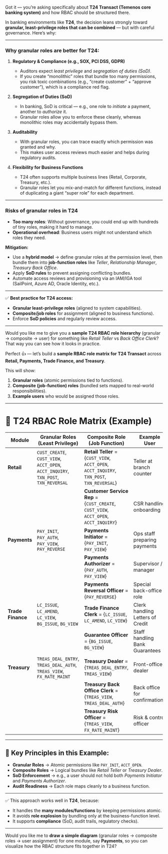 Got it — you’re asking specifically about **T24 Transact (Temenos core banking system)** and how RBAC should be structured there.

In banking environments like **T24**, the decision leans strongly toward **granular, least-privilege roles that can be combined** — but with careful governance. Here’s why:

---

### Why granular roles are better for T24:

1. **Regulatory & Compliance (e.g., SOX, PCI DSS, GDPR)**

   * Auditors expect *least privilege* and *segregation of duties (SoD)*.
   * If you create “monolithic” roles that bundle too many permissions, you risk toxic combinations (e.g., “create customer” + “approve customer”), which is a compliance red flag.

2. **Segregation of Duties (SoD)**

   * In banking, SoD is critical — e.g., one role to *initiate* a payment, another to *authorize* it.
   * Granular roles allow you to enforce these cleanly, whereas monolithic roles may accidentally bypass them.

3. **Auditability**

   * With granular roles, you can trace exactly which permission was granted and why.
   * This makes user access reviews much easier and helps during regulatory audits.

4. **Flexibility for Business Functions**

   * T24 often supports multiple business lines (Retail, Corporate, Treasury, etc.).
   * Granular roles let you mix-and-match for different functions, instead of duplicating a giant “super role” for each department.

---

### Risks of granular roles in T24

* **Too many roles**: Without governance, you could end up with hundreds of tiny roles, making it hard to manage.
* **Operational overhead**: Business users might not understand which roles they need.

**Mitigation:**

* Use a **hybrid model** → define granular roles at the permission level, then bundle them into **job-function roles** like *Teller*, *Relationship Manager*, *Treasury Back Office*.
* Apply **SoD rules** to prevent assigning conflicting bundles.
* Automate access reviews and provisioning via an IAM/IGA tool (SailPoint, Azure AD, Oracle Identity, etc.).

---

✅ **Best practice for T24 access:**

* **Granular least-privilege roles** (aligned to system capabilities).
* **Composite/job roles** for assignment (aligned to business functions).
* Enforce **SoD policies** and regularly review access.

---

Would you like me to give you a **sample T24 RBAC role hierarchy** (granular → composite → user) for something like *Retail Teller* vs *Back Office Clerk*? That way you can see how it looks in practice.

Perfect 👍 — let’s build a **sample RBAC role matrix for T24 Transact** across **Retail, Payments, Trade Finance, and Treasury**.

This will show:

1. **Granular roles** (atomic permissions tied to functions).
2. **Composite (job-function) roles** (bundled sets mapped to real-world responsibilities).
3. **Example users** who would be assigned those roles.

---

# 🔹 T24 RBAC Role Matrix (Example)

| **Module**        | **Granular Roles (Least Privilege)**                                                | **Composite Role (Job Function)**                                                          | **Example User**                 |
| ----------------- | ----------------------------------------------------------------------------------- | ------------------------------------------------------------------------------------------ | -------------------------------- |
| **Retail**        | `CUST_CREATE`, `CUST_VIEW`, `ACCT_OPEN`, `ACCT_INQUIRY`, `TXN_POST`, `TXN_REVERSAL` | **Retail Teller** = {`CUST_VIEW`, `ACCT_OPEN`, `ACCT_INQUIRY`, `TXN_POST`, `TXN_REVERSAL`} | Teller at branch counter         |
|                   |                                                                                     | **Customer Service Rep** = {`CUST_CREATE`, `CUST_VIEW`, `ACCT_OPEN`, `ACCT_INQUIRY`}       | CSR handling onboarding          |
| **Payments**      | `PAY_INIT`, `PAY_AUTH`, `PAY_VIEW`, `PAY_REVERSE`                                   | **Payments Initiator** = {`PAY_INIT`, `PAY_VIEW`}                                          | Ops staff preparing payments     |
|                   |                                                                                     | **Payments Authorizer** = {`PAY_AUTH`, `PAY_VIEW`}                                         | Supervisor / manager             |
|                   |                                                                                     | **Payments Reversal Officer** = {`PAY_REVERSE`}                                            | Special back-office role         |
| **Trade Finance** | `LC_ISSUE`, `LC_AMEND`, `LC_VIEW`, `BG_ISSUE`, `BG_VIEW`                            | **Trade Finance Clerk** = {`LC_ISSUE`, `LC_AMEND`, `LC_VIEW`}                              | Clerk handling Letters of Credit |
|                   |                                                                                     | **Guarantee Officer** = {`BG_ISSUE`, `BG_VIEW`}                                            | Staff handling Bank Guarantees   |
| **Treasury**      | `TREAS_DEAL_ENTRY`, `TREAS_DEAL_AUTH`, `TREAS_VIEW`, `FX_RATE_MAINT`                | **Treasury Dealer** = {`TREAS_DEAL_ENTRY`, `TREAS_VIEW`}                                   | Front-office dealer              |
|                   |                                                                                     | **Treasury Back Office Clerk** = {`TREAS_VIEW`, `TREAS_DEAL_AUTH`}                         | Back office for confirmations    |
|                   |                                                                                     | **Treasury Risk Officer** = {`TREAS_VIEW`, `FX_RATE_MAINT`}                                | Risk & control officer           |

---

## 🔑 Key Principles in this Example:

* **Granular Roles** → Atomic permissions like `PAY_INIT`, `ACCT_OPEN`.
* **Composite Roles** → Logical bundles like *Retail Teller* or *Treasury Dealer*.
* **SoD Enforcement** → e.g., a user should not hold both *Payments Initiator* and *Payments Authorizer*.
* **Audit Readiness** → Each role maps cleanly to a business function.

---

✅ This approach works well in **T24**, because:

* It handles the **many modules/functions** by keeping permissions atomic.
* It avoids **role explosion** by bundling only at the business-function level.
* It supports **compliance** (SoD, audit trails, regulatory checks).

---

Would you like me to **draw a simple diagram** (granular roles → composite roles → user assignment) for one module, say **Payments**, so you can visualize how the RBAC structure fits together in T24?

